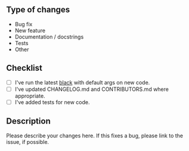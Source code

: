 ## Type of changes

<!-- Remove unrelated categories -->

- Bug fix
- New feature
- Documentation / docstrings
- Tests
- Other

## Checklist

- [ ] I've run the latest [black](https://github.com/ambv/black) with default args on new code.
- [ ] I've updated CHANGELOG.md and CONTRIBUTORS.md where appropriate.
- [ ] I've added tests for new code.

## Description

Please describe your changes here. If this fixes a bug, please link to the issue, if possible.
